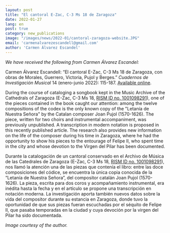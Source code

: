 ```yaml
---
layout: post
title: "El cantoral E-Zac, C-3 Ms 18 de Zaragoza"
date: 2022-01-27
lang: en
post: true
category: new_publications
image: "/images/news/2022-01/cantoral-zaragoza-website.JPG"
email: 'carmenalvarezescandell@gmail.com'
author: 'Carmen Álvarez Escandel'
---
```


_We have received the following from Carmen Álvarez Escandel:_

Carmen Álvarez Escandell: “El cantoral E-Zac, C-3 Ms 18 de Zaragoza, con obras de Morales, Guerrero, Victoria, Pujol y Berges.” _Cuadernos de Investigación Musical_ 14 (enero-junio 2022): 115-187. [Available online](https://doi.org/10.18239/invesmusic.2022.14.04).  

During the course of cataloging a songbook kept in the Music Archive of the Cathedrals of Zaragoza (E-Zac, C-3 Ms 18, [RISM ID no. 1001098291](https://opac.rism.info/search?id=1001098291&View=rism)), one of the pieces contained in the book caught our attention: among the twelve compositions of the codex is the only known copy of the "Letanía de Nuestra Señora" by the Catalan composer Joan Pujol (1570-1626). The piece, written for two choirs and instrumental accompaniment, was previously unpublished. A transcription in modern notation is proposed in this recently published article. The research also provides new information on the life of the composer during his time in Zaragoza, where he had the opportunity to show his pieces to the entourage of Felipe II, who spent time in the city and whose devotion to the Virgen del Pilar has been documented.  

Durante la catalogación de un cantoral conservado en el Archivo de Música de las Catedrales de Zaragoza (E-Zac, C-3 Ms 18, [RISM ID no. 1001098291](https://opac.rism.info/search?id=1001098291&View=rism)), nos llamó la atención una de las piezas que contenía el libro: entre las doce composiciones del códice, se encuentra la única copia conocida de la “Letanía de Nuestra Señora”, del compositor catalán Joan Pujol (1570-1626). La pieza, escrita para dos coros y acompañamiento instrumental, era inédita hasta la fecha y en el artículo se propone una transcripción en notación moderna. La investigación aporta también nuevos datos sobre la vida del compositor durante su estancia en Zaragoza, donde tuvo la oportunidad de que sus piezas fueran escuchadas por el séquito de Felipe II, que pasaba temporadas en la ciudad y cuya devoción por la virgen del Pilar ha sido documentada.  

_Image courtesy of the author._
